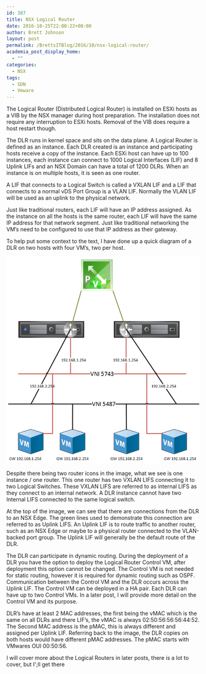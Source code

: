 ```yaml
---
id: 387
title: NSX Logical Router
date: 2016-10-25T22:00:22+00:00
author: Brett Johnson
layout: post
permalink: /BrettsITBlog/2016/10/nsx-logical-router/
academia_post_display_home:
  - ""
categories:
  - NSX
tags:
  - SDN
  - Vmware
---
```

The Logical Router (Distributed Logical Router) is installed on ESXi hosts as a VIB by the NSX manager during host preparation. The installation does not require any interruption to ESXi hosts. Removal of the VIB does require a host restart though.

The DLR runs in kernel space and sits on the data plane. A Logical Router is defined as an instance. Each DLR created is an instance and participating hosts receive a copy of the instance. Each ESXi host can have up to 100 instances, each instance can connect to 1000 Logical Interfaces (LIF) and 8 Uplink LIFs and an NSX Domain can have a total of 1200 DLRs. When an instance is on multiple hosts, it is seen as one router.

A LIF that connects to a Logical Switch is called a VXLAN LIF and a LIF that connects to a normal vDS Port Group is a VLAN LIF. Normally the VLAN LIF will be used as an uplink to the physical network.

Just like traditional routers, each LIF will have an IP address assigned. As the instance on all the hosts is the same router, each LIF will have the same IP address for that network segment. Just like traditional networking the VM’s need to be configured to use that IP address as their gateway.

To help put some context to the text, I have done up a quick diagram of a DLR on two hosts with four VM’s, two per host.

[![Logical Router](/assets/images/2016/10/Logical-Router.png)]({{site.url}}/assets/images/2016/10/Logical-Router.png)

Despite there being two router icons in the image, what we see is one instance / one router. This one router has two VXLAN LIFS connecting it to two Logical Switches. These VXLAN LIFS are referred to as internal LIFS as they connect to an internal network. A DLR instance cannot have two Internal LIFS connected to the same logical switch.
  
At the top of the image, we can see that there are connections from the DLR to an NSX Edge. The green lines used to demonstrate this connection are referred to as Uplink LIFS. An Uplink LIF is to route traffic to another router, such as an NSX Edge or maybe to a physical router connected to the VLAN-backed port group. The Uplink LIF will generally be the default route of the DLR.

The DLR can participate in dynamic routing. During the deployment of a DLR you have the option to deploy the Logical Router Control VM, after deployment this option cannot be changed. The Control VM is not needed for static routing, however it is required for dynamic routing such as OSPF. Communication between the Control VM and the DLR occurs across the Uplink LIF. The Control VM can be deployed in a HA pair. Each DLR can have up to two Control VMs. In a later post, I will provide more detail on the Control VM and its purpose. 

DLR’s have at least 2 MAC addresses, the first being the vMAC which is the same on all DLRs and there LIF’s, the vMAC is always 02:50:56:56:56:44:52. The Second MAC address is the pMAC, this is always different and assigned per Uplink LIF. Referring back to the image, the DLR copies on both hosts would have different pMAC addresses. The pMAC starts with VMwares OUI 00:50:56. 

I will cover more about the Logical Routers in later posts, there is a lot to cover, but I';ll get there